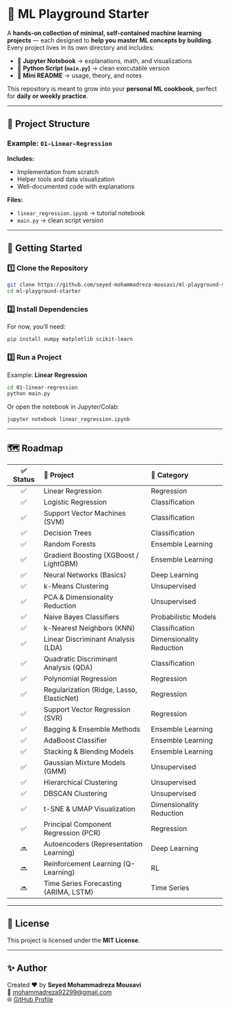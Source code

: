 # 🧠 ML Playground Starter

A **hands-on collection of minimal, self-contained machine learning projects** — each designed to **help you master ML concepts by building**.  
Every project lives in its own directory and includes:

- 📘 **Jupyter Notebook** → explanations, math, and visualizations  
- 🐍 **Python Script (`main.py`)** → clean executable version  
- 📝 **Mini README** → usage, theory, and notes  

This repository is meant to grow into your **personal ML cookbook**, perfect for **daily or weekly practice**.  

---

## 📂 Project Structure

### Example: `01-Linear-Regression`

**Includes:**
- Implementation from scratch  
- Helper tools and data visualization  
- Well-documented code with explanations  

**Files:**
- `linear_regression.ipynb` → tutorial notebook  
- `main.py` → clean script version  

---

## 🚀 Getting Started

### 1️⃣ Clone the Repository
```bash
git clone https://github.com/seyed-mohammadreza-mousavi/ml-playground-starter.git
cd ml-playground-starter
```

### 2️⃣ Install Dependencies
For now, you’ll need:
```bash
pip install numpy matplotlib scikit-learn
```

### 3️⃣ Run a Project
Example: **Linear Regression**
```bash
cd 01-linear-regression
python main.py
```

Or open the notebook in Jupyter/Colab:
```bash
jupyter notebook linear_regression.ipynb
```

---

## 🗺️ Roadmap

| ✅ Status | 🧩 Project | 🧠 Category |
|:--:|:--|:--|
| ✅ | Linear Regression | Regression |
| ✅ | Logistic Regression | Classification |
| ✅ | Support Vector Machines (SVM) | Classification |
| ✅ | Decision Trees | Classification |
| ✅ | Random Forests | Ensemble Learning |
| ✅ | Gradient Boosting (XGBoost / LightGBM) | Ensemble Learning |
| ✅ | Neural Networks (Basics) | Deep Learning |
| ✅ | k-Means Clustering | Unsupervised |
| ✅ | PCA & Dimensionality Reduction | Unsupervised |
| ✅ | Naive Bayes Classifiers | Probabilistic Models |
| ✅ | k-Nearest Neighbors (KNN) | Classification |
| ✅ | Linear Discriminant Analysis (LDA) | Dimensionality Reduction |
| ✅ | Quadratic Discriminant Analysis (QDA) | Classification |
| ✅ | Polynomial Regression | Regression |
| ✅ | Regularization (Ridge, Lasso, ElasticNet) | Regression |
| ✅ | Support Vector Regression (SVR) | Regression |
| ✅ | Bagging & Ensemble Methods | Ensemble Learning |
| ✅ | AdaBoost Classifier | Ensemble Learning |
| ✅ | Stacking & Blending Models | Ensemble Learning |
| ✅ | Gaussian Mixture Models (GMM) | Unsupervised |
| ✅ | Hierarchical Clustering | Unsupervised |
| ✅ | DBSCAN Clustering | Unsupervised |
| ✅ | t-SNE & UMAP Visualization | Dimensionality Reduction |
| ✅ | Principal Component Regression (PCR) | Regression |
| 🔜 | Autoencoders (Representation Learning) | Deep Learning |
| 🔜 | Reinforcement Learning (Q-Learning) | RL |
| 🔜 | Time Series Forecasting (ARIMA, LSTM) | Time Series |

---

## 📜 License
This project is licensed under the **MIT License**.

---

## ✨ Author
Created ❤️ by **Seyed Mohammadreza Mousavi**  
📧 [mohammadreza92299@gmail.com](mailto:mohammadreza92299@gmail.com)  
🌐 [GitHub Profile](https://github.com/seyed-mohammadreza-mousavi)
